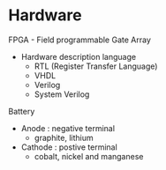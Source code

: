 # Hardware

FPGA - Field programmable Gate Array
- Hardware description language
  - RTL (Register Transfer Language)
  - VHDL
  - Verilog
  - System Verilog


Battery
- Anode : negative terminal
  - graphite, lithium
- Cathode : postive terminal
  - cobalt, nickel and manganese